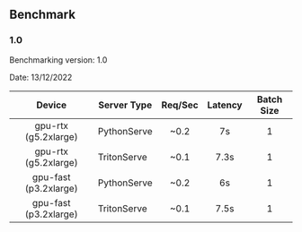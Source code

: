 ## Benchmark

### 1.0

Benchmarking version: 1.0

Date: 13/12/2022

|      **Device**       | **Server Type** | **Req/Sec** | **Latency** | **Batch Size** |
| :-------------------: | --------------- | :---------: | :---------: | :------------: |
| gpu-rtx (g5.2xlarge)  | PythonServe     |    ~0.2     |     7s      |       1        |
| gpu-rtx (g5.2xlarge)  | TritonServe     |    ~0.1     |    7.3s     |       1        |
| gpu-fast (p3.2xlarge) | PythonServe     |    ~0.2     |     6s      |       1        |
| gpu-fast (p3.2xlarge) | TritonServe     |    ~0.1     |    7.5s     |       1        |
